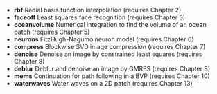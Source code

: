- **rbf** Radial basis function interpolation (requires Chapter 2)
- **faceoff** Least squares face recognition (requires Chapter 3)
- **oceanvolume** Numerical integration to find the volume of an ocean patch (requires Chapter 5)
- **neurons** FitzHugh-Nagumo neuron model (requires Chapter 6)
- **compress** Blockwise SVD image compression (requires Chapter 7)
- **denoise** Denoise an image by constrained least squares (requires Chapter 8)
- **deblur** Deblur and denoise an image by GMRES (requires Chapter 8)
- **mems** Continuation for path following in a BVP (requires Chapter 10)
- **waterwaves** Water waves on a 2D patch (requires Chapter 13)
